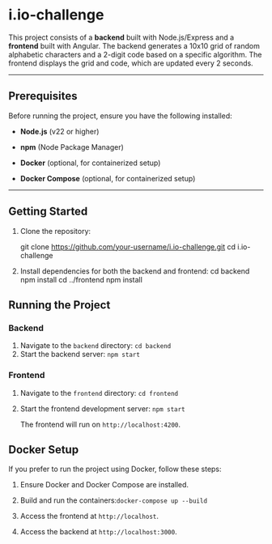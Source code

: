 # i.io-challenge

This project consists of a **backend** built with Node.js/Express and a **frontend** built with Angular. The backend generates a 10x10 grid of random alphabetic characters and a 2-digit code based on a specific algorithm. The frontend displays the grid and code, which are updated every 2 seconds.

---
 
## Prerequisites

Before running the project, ensure you have the following installed:

-  **Node.js** (v22 or higher)

-  **npm** (Node Package Manager)

-  **Docker** (optional, for containerized setup)

-  **Docker Compose** (optional, for containerized setup)
 
---

## Getting Started

1. Clone the repository:

    git clone https://github.com/your-username/i.io-challenge.git
    cd i.io-challenge

2. Install dependencies for both the backend and frontend:
    cd backend
    npm install
    cd ../frontend
    npm install
 
 ## Running the Project
 ### Backend
1. Navigate to the  `backend`  directory: `cd backend`
2. Start the backend server: `npm start`
 ### Frontend
1. Navigate to the `frontend` directory: `cd frontend`
2. Start the frontend development server: `npm start`
    
    The frontend will run on `http://localhost:4200`.

 ## Docker Setup
 If you prefer to run the project using Docker, follow these steps:

1.  Ensure Docker and Docker Compose are installed.
    
2.  Build and run the containers:`docker-compose up --build`
3.  Access the frontend at  `http://localhost`.
    
4.  Access the backend at  `http://localhost:3000`.

